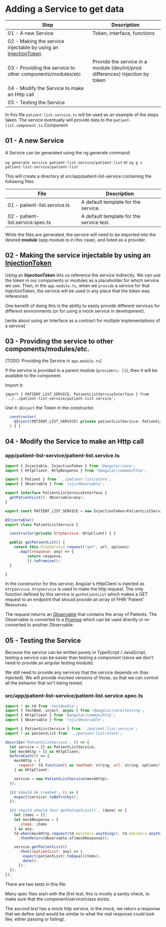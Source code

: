 # Adding a Service to get data

|  Step  |  Description  |
| ------ |  -----------  |
| 01 - A new Service | Token, interface, functions
| 02 - Making the service injectable by using an [InjectionToken](https://angular.io/api/core/InjectionToken) |
| 03 - Providing the service to other components/modules/etc | Provide the service in a module (dev/int/prod differences) Injection by token
| 04 - Modify the Service to make an Http call |
| 05 - Testing the Service |

In this file `patient-list.service.ts` will be used as an example of the steps taken. The service eventually will provide data to the `patient-list.component.ts` Component

## 01 - A new Service

A Service can be generated using the ng generate command:

`ng generate service patient-list-service/patient-list` 
or
`ng g s patient-list-service/patient-list`

This will create a directory at src/app/patient-list-service containing the following files:

|  File  |  Description  |
| ------ |  -----------  |
| 01 - patient-list.service.ts | A default template for the service. |
| 02 - patient-list.service.spec.ts | A default template for the service test. |

While the files are generated, the service will need to be imported into the desired __module__ (app.module.ts in this case), and listed as a provider.

## 02 - Making the service injectable by using an [InjectionToken](https://angular.io/api/core/InjectionToken)
Using an __InjectionToken__ lets us reference the service indirectly. We can use the token in our components or modules as a placeholder for which service we use.  Then, in the `app.module.ts`, when we `provide` a service for that InjectionToken, the service will be used in any place that the token was referenced.

One benefit of doing this is the ability to easily provide different services for different environments (or for using a mock service in development).

[write about using an Interface as a contract for multiple implementations of a service]

## 03 - Providing the service to other components/modules/etc.
[TODO: Providing the Service in `app.module.ts`]

If the service is provided in a parent module (`providers: []`), then it will be available to the component.

Import it:
```
import { PATIENT_LIST_SERVICE, PatientListServiceInterface } from '../../patient-list-service/patient-list.service';
```

Use it: `@Inject` the Token in the constructor.

```js
  constructor(
    @Inject(PATIENT_LIST_SERVICE) private patientListService: PatientListServiceInterface
  ) { }
```

## 04 - Modify the Service to make an Http call
### app/patient-list-service/patient-list.service.ts

```js
import { Injectable, InjectionToken } from '@angular/core';
import { HttpClient, HttpResponse } from '@angular/common/http';

import { Patient } from '../patient-list/store';
import { Observable } from 'rxjs/Observable';

export interface PatientListServiceInterface {
  getPatientList(): Observable<any>;
}

export const PATIENT_LIST_SERVICE = new InjectionToken<PatientListServiceInterface>('PatientListServiceInterface');

@Injectable()
export class PatientListService {

  constructor(private httpService: HttpClient) { }

  public getPatientList() {
    return this.httpService.request("get", url, options)
      .map((response: any) => {
          return response;
          }).toPromise();
  }

}
```

In the constructor for this service, Angular's HttpClient is injected as `httpService`. `httpService` is used to make the http request. The only function defined by this service is `getPatientList` which makes a GET request to an endpoint that should provide an array of FHIR 'Patient' Resources.

The request returns an [Observable](http://reactivex.io/rxjs/class/es6/Observable.js~Observable.html) that contains the array of Patients. The Observable is converted to a [Promise](https://developer.mozilla.org/en-US/docs/Web/JavaScript/Reference/Global_Objects/Promise) which can be used directly or re-converted to another Observable.

## 05 - Testing the Service
Because the service can be written purely in TypeScript / JavaScript, testing a service can be easier than testing a component (since we don't need to provide an angular testing module).

We still need to provide any services that the service depends on (has injected). We will provide mocked versions of those, so that we can control all the behavior that isn't being tested.

### src/app/patient-list-service/patient-list.service.spec.ts
```js
import * as td from 'testdouble';
import { TestBed, inject, async } from '@angular/core/testing';
import { HttpClient } from '@angular/common/http';
import { Observable } from 'rxjs/Observable';

import { PatientListService } from './patient-list.service';
import * as patientList from '../patient-list/store';

describe('PatientListService', () => {
  let service = {} as PatientListService;
  let mockHttp = {} as HttpClient;
  beforeEach(() => {
    mockHttp = {
      request: td.function() as (method: string, url: string, options?: string) => any,
    } as HttpClient;

    service = new PatientListService(mockHttp);
  });

  it('should be created', () => {
    expect(service).toBeTruthy();
  });

  it('should should test getPatientList()', (done) => {
    let items = [];
    let mockResponse = {
      _items: items 
    } as any;
    td.when(mockHttp.request(td.matchers.anything(), td.matchers.anything(), td.matchers.anything()))
      .thenReturn(Observable.of(mockResponse));

    service.getPatientList()
      .then((patientList: any) => {
        expect(patientList).toEqual(items);
        done();
      });
  });
});
```

There are two tests in this file.

Many spec files start with the _first test_, this is mostly a sanity check, to make sure that the component/service/class exists.

The _second test_ has a mock http service, in the mock, we return a response that we define (and would be similar to what the real response could look like, either passing or failing).
